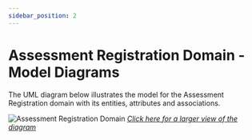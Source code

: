 ```yaml
---
sidebar_position: 2
---
```


# Assessment Registration Domain - Model Diagrams

The UML diagram below illustrates the model for the Assessment Registration domain
with its entities, attributes and associations.

![Assessment Registration Domain](https://edfidocs.blob.core.windows.net/$web/img/reference/data-standard/v52/UML_AssessmentRegistrationDomain_DSv52.jpg)
[_Click here for a larger view of the diagram_](https://edfidocs.blob.core.windows.net/$web/img/reference/data-standard/v52/UML_AssessmentRegistrationDomain_DSv52.jpg)
